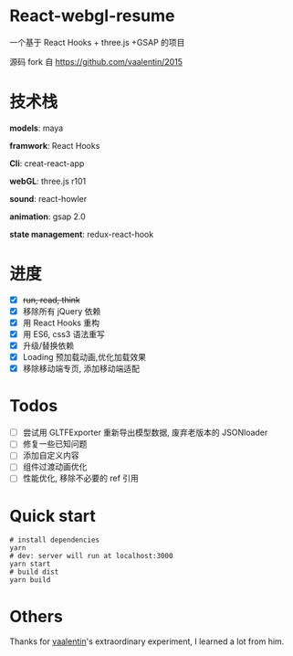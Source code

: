 # React-webgl-resume

一个基于 React Hooks + three.js +GSAP 的项目

源码 fork 自  https://github.com/vaalentin/2015

# 技术栈

**models**: maya

**framwork**: React Hooks

**Cli**: creat-react-app

**webGL**: three.js r101

**sound**: react-howler

**animation**: gsap 2.0

**state management**: redux-react-hook

# 进度

- [x] ~~run, read, think~~
- [x] 移除所有 jQuery 依赖
- [x] 用 React Hooks 重构
- [x] 用 ES6, css3 语法重写
- [x] 升级/替换依赖
- [x] Loading 预加载动画,优化加载效果
- [x] 移除移动端专页, 添加移动端适配

# Todos

- [ ] 尝试用 GLTFExporter 重新导出模型数据, 废弃老版本的 JSONloader
- [ ] 修复一些已知问题
- [ ] 添加自定义内容
- [ ] 组件过渡动画优化
- [ ] 性能优化, 移除不必要的 ref 引用

# Quick start

```shell
# install dependencies
yarn
# dev: server will run at localhost:3000
yarn start
# build dist
yarn build
```

# Others

Thanks for [vaalentin](https://github.com/vaalentin)'s extraordinary experiment, I learned a lot from him.